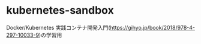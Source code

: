# kubernetes-sandbox
Docker/Kubernetes 実践コンテナ開発入門(https://gihyo.jp/book/2018/978-4-297-10033-9)の学習用
